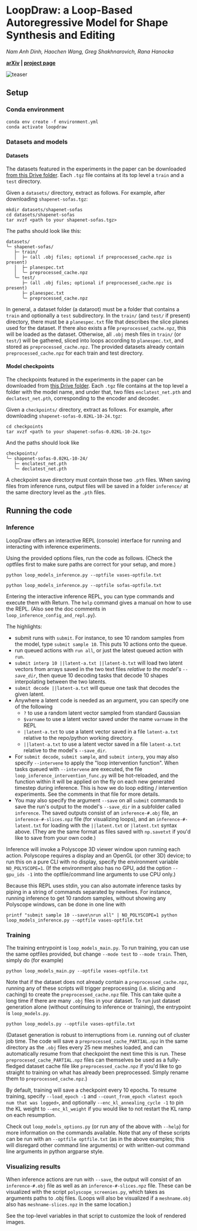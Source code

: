 # LoopDraw: a Loop-Based Autoregressive Model for Shape Synthesis and Editing
*Nam Anh Dinh, Haochen Wang, Greg Shakhnarovich, Rana Hanocka*

**[arXiv](https://arxiv.org/abs/2212.04981) | [project page](https://threedle.github.io/LoopDraw/)**

![teaser](https://threedle.github.io/LoopDraw/l_teaser.png)


## Setup

### Conda environment
```
conda env create -f environment.yml
conda activate loopdraw
```

### Datasets and models

#### **Datasets**

The datasets featured in the experiments in the paper can be downloaded [from this Drive folder](https://drive.google.com/drive/folders/1ClVknlE3xf24X3T-2Nt8dVHfQ3XGdpQu?usp=share_link). Each `.tgz` file contains at its top level a `train` and a `test` directory.

Given a `datasets/` directory, extract as follows. For example, after downloading `shapenet-sofas.tgz`:
```
mkdir datasets/shapenet-sofas
cd datasets/shapenet-sofas
tar xvzf <path to your shapenet-sofas.tgz>
```

The paths should look like this:

```
datasets/
╰─ shapenet-sofas/
   ├─ train/
   │  ├─ (all .obj files; optional if preprocessed_cache.npz is present)
   │  ├─ planespec.txt
   │  ╰─ preprocessed_cache.npz
   ╰─ test/
      ├─ (all .obj files; optional if preprocessed_cache.npz is present)
      ├─ planespec.txt
      ╰─ preprocessed_cache.npz
```

In general, a dataset folder (a dataroot) must be a folder that contains a `train` and optionally a `test` subdirectory. 
In the `train/` (and `test/` if present) directory, there must be a `planespec.txt` file that describes the slice planes used for the dataset. If there also exists a file `preprocessed_cache.npz`, this will be loaded as the dataset. Otherwise, all `.obj` mesh files in `train/` (or `test/`) will be gathered, sliced into loops according to `planespec.txt`, and stored as `preprocessed_cache.npz`.
The provided datasets already contain `preprocessed_cache.npz` for each train and test directory.


#### **Model checkpoints**

The checkpoints featured in the experiments in the paper can be downloaded from [this Drive folder](https://drive.google.com/drive/folders/1SK4Gy_gwoVXVzcokiTb1h5m729y6jsZw?usp=share_link). Each `.tgz` file contains at the top level a folder with the model name, and under that, two files `enclatest_net.pth` and `declatest_net.pth`, corresponding to the encoder and decoder.

Given a `checkpoints/` directory, extract as follows. For example, after downloading `shapenet-sofas-0.02KL-10-24.tgz`:
```
cd checkpoints
tar xvzf <path to your shapenet-sofas-0.02KL-10-24.tgz>
```
And the paths should look like
```
checkpoints/
╰─ shapenet-sofas-0.02KL-10-24/
   ├─ enclatest_net.pth
   ╰─ declatest_net.pth
```
A checkpoint save directory must contain those two `.pth` files. When saving files from inference runs, output files will be saved in a folder `inference/` at the same directory level as the `.pth` files.

## Running the code

### Inference
LoopDraw offers an interactive REPL (console) interface for running and interacting with inference experiments.

Using the provided options files, run the code as follows. (Check the optfiles first to make sure paths are correct for your setup, and more.)

```
python loop_models_inference.py --optfile vases-optfile.txt
```
```
python loop_models_inference.py --optfile sofas-optfile.txt
```

Entering the interactive inference REPL, you can type commands and execute them with Return. The `help` command gives a manual on how to use the REPL. (Also see the doc comments in `loop_inference_config_and_repl.py`). 

The highlights:
- submit runs with `submit`. For instance, to see 10 random samples from the model, type `submit sample 10`. This puts 10 actions onto the queue.
- run queued actions with `run all`, or just the latest queued action with `run`.
- `submit interp 10 ||latent-a.txt ||latent-b.txt` will load two latent vectors from arrays saved in the two text files *relative to the model's `--save_dir`*, then queue 10 decoding tasks that decode 10 shapes interpolating between the two latents.
- `submit decode ||latent-a.txt` will queue one task that decodes the given latent.
- Anywhere a latent code is needed as an argument, you can specify one of the following
  -  `?` to use a random latent vector sampled from standard Gaussian
  -  `$varname` to use a latent vector saved under the name `varname` in the REPL
  -  `|latent-a.txt` to use a latent vector saved in a file `latent-a.txt` relative to the repo/python working directory.
  -  `||latent-a.txt` to use a latent vector saved in a file `latent-a.txt` relative to the model's `--save_dir`.
- For `submit decode`, `submit sample`, and `submit interp`, you may also specify `--intervene` to apply the "loop intervention function". When tasks queued with `--intervene` are executed, the file `loop_inference_intervention_func.py` will be hot-reloaded, and the function within it will be applied on the fly on each new generated timestep during inference. This is how we do loop editing / intervention experiments. See the comments in that file for more details.
- You may also specify the argument `--save` on all `submit` commands to save the run's output to the model's `--save_dir` in a subfolder called `inference`. The saved outputs consist of an `inference-#.obj` file, an `inference-#-slices.npz` file (for visualizing loops), and an `inference-#-latent.txt` for loading
with the `||latent.txt` or `|latent.txt` syntax above. (They are the same format as files saved with
`np.savetxt` if you'd like to save from your own code.)

Inference will invoke a Polyscope 3D viewer window upon running each action. Polyscope requires a display and an OpenGL (or other 3D) device; to run this on a pure CLI with no display, specify the environment variable `NO_POLYSCOPE=1`. (If the environment also has no GPU, add the option `--gpu_ids -1` into the optfile/command line arguments to use CPU only.)



Because this REPL uses stdin, you can also automate inference tasks by piping in a string of commands separated by newlines. For instance, running inference to get 10 random samples, without showing any Polyscope windows, can be done in one line with
```
printf "submit sample 10 --save\nrun all" | NO_POLYSCOPE=1 python loop_models_inference.py --optfile vases-optfile.txt
```

### Training
The training entrypoint is `loop_models_main.py`. To run training, you can use the same optfiles provided, but change `--mode test` to `--mode train`. 
Then, simply do (for example)
```
python loop_models_main.py --optfile vases-optfile.txt
```

Note that if the dataset does not already contain a `preprocessed_cache.npz`, running any of these scripts will trigger preprocessing (i.e. slicing and caching) to create the `preprocessed_cache.npz` file. This can take quite a long time if there are many `.obj` files in your dataset. To run just dataset generation alone (without continuing to inference or training), the entrypoint is `loop_models.py`. 

```
python loop_models.py --optfile vases-optfile.txt
```
(Dataset generation is robust to interruptions from i.e. running out of cluster job time. The code will save a `preprocessed_cache_PARTIAL.npz` in the same directory as the `.obj` files every 25 new meshes loaded, and can automatically resume from that checkpoint the next time this is run. These `preprocesed_cache_PARTIAL.npz` files can themselves be used as a fully-fledged dataset cache file like `preprocessed_cache.npz` if you'd like to go straight to training on what has already been preprocessed. Simply rename them to `preprocessed_cache.npz`.)

By default, training will save a checkpoint every 10 epochs. To resume training, specify `--load_epoch -1` and `--count_from_epoch <latest epoch num that was logged>`, and optionally `--enc_kl_annealing_cycle -1` to pin the KL weight to `--enc_kl_weight` if you would like to not restart the KL ramp on each resumption.

Check out `loop_models_options.py` (or run any of the above with `--help`) for more information on the commands available. Note that any of these scripts can be run with an `--optfile optfile.txt` (as in the above examples; this will disregard other command line arguments) or with written-out command line arguments in python argparse style.

### Visualizing results

When inference actions are run with `--save`, the output will consist of an `inference-#.obj` file as well as an `inference-#-slices.npz` file. These can be visualized with the script `polyscope_screenies.py`, which takes as arguments paths to .obj files. (Loops will also be visualized if a `meshname.obj` also has `meshname-slices.npz` in the same location.) 

See the top-level variables in that script to customize the look of rendered images.

